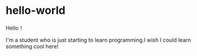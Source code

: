 # hello-world

Hello！

I'm a student who is just starting to learn programming.I wish I could learn something cool here!
